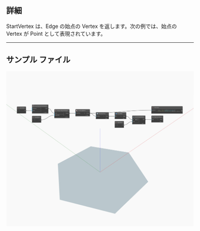 ## 詳細
StartVertex は、Edge の始点の Vertex を返します。次の例では、始点の Vertex が Point として表現されています。
___
## サンプル ファイル

![StartVertex](./Autodesk.DesignScript.Geometry.Edge.StartVertex_img.jpg)

